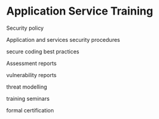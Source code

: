 # Application Service Training

Security policy

Application and services security procedures&#x20;

secure coding best practices&#x20;

Assessment reports

vulnerability reports

threat modelling

training seminars&#x20;

formal certification
